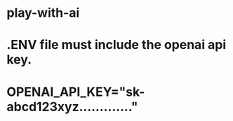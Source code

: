 # play-with-ai

# .ENV file must include the openai api key.

# OPENAI_API_KEY="sk-abcd123xyz............."
